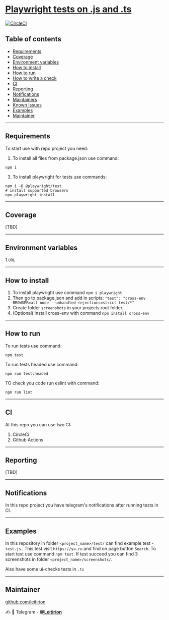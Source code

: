 # [Playwright tests on .js and .ts](https://playwright.dev/)
[![CircleCI](https://circleci.com/gh/Leitirion/Playwright-tests/tree/master.svg?style=svg)](https://circleci.com/gh/Leitirion/Playwright-tests/tree/master)

## Table of contents

- [Requirements](#requirements)
- [Coverage](#coverage)
- [Environment variables](#environment-variables)
- [How to install](#how-to-install)
- [How to run](#how-to-run)
- [How to write a check](#how-to-write-a-check)
- [CI](#ci)
- [Reporting](#reporting)
- [Notifications](#notifications)
- [Maintainers](#maintainers)
- [Known Issues](#known-issues)
- [Examples](#examples)
- [Maintainer](#Maintainer)

----
## Requirements

To start use with repo project you need:
1) To install all files from package.json use command:

```
npm i
```

3) To install playwright for tests use commands:

```
npm i -D @playwright/test
# install supported browsers
npx playwright install
```
----
## Coverage

[TBD]

----
## Environment variables

1.```URL```

----
## How to install

1. To install playwright use command ```npm i playwright```
2. Then go to package.json and add in scripts: ```"test": "cross-env BROWSER=all node --unhandled-rejections=strict test/*"```
3. Create folder ```screenshots``` in your projects root folder.
4. (Optional) Install cross-env with command ```npm install cross-env```
----
## How to run

To run tests use command:

```
npm test
```

To run tests headed use command:

```
npm run test:headed
```

TO check you code run eslint with command:

```
npm run lint
```

----
## CI

At this repo you can use two CI: 
1) CircleCi 
2) Github Actions
----
## Reporting

[TBD]

----
## Notifications

In this repo project you have telegram's notifications after running tests in CI.

----
## Examples

In this repository in folder ```<project_name>/test/``` can find example test - ```test.js.``` This test visit ```https://ya.ru``` and find on page button ```Search```. To start test use command ```npm test```. If test succeed you can find 3 screenshots in folder ```<project_name>/screenshots/```.

Also have some ui-checks tests in ```.ts```

----
## Maintainer
[github.com/leitirion](https://github.com/leitirion)

:writing_hand: :iphone: Telegram - [**@Leitirion**](https://t.me/leitirion)